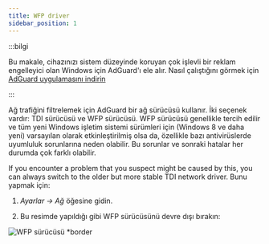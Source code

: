 ```yaml
---
title: WFP driver
sidebar_position: 1
---
```


:::bilgi

Bu makale, cihazınızı sistem düzeyinde koruyan çok işlevli bir reklam engelleyici olan Windows için AdGuard'ı ele alır. Nasıl çalıştığını görmek için [AdGuard uygulamasını indirin](https://adguard.com/download.html?auto=true)

:::

Ağ trafiğini filtrelemek için AdGuard bir ağ sürücüsü kullanır. İki seçenek vardır: TDI sürücüsü ve WFP sürücüsü. WFP sürücüsü genellikle tercih edilir ve tüm yeni Windows işletim sistemi sürümleri için (Windows 8 ve daha yeni) varsayılan olarak etkinleştirilmiş olsa da, özellikle bazı antivirüslerde uyumluluk sorunlarına neden olabilir. Bu sorunlar ve sonraki hatalar her durumda çok farklı olabilir.

If you encounter a problem that you suspect might be caused by this, you can always switch to the older but more stable TDI network driver. Bunu yapmak için:

1. *Ayarlar → Ağ* öğesine gidin.

2. Bu resimde yapıldığı gibi WFP sürücüsünü devre dışı bırakın:

![WFP sürücüsü *border](https://cdn.adtidy.org/content/kb/ad_blocker/windows/solving-problems/wfp-driver.png)
